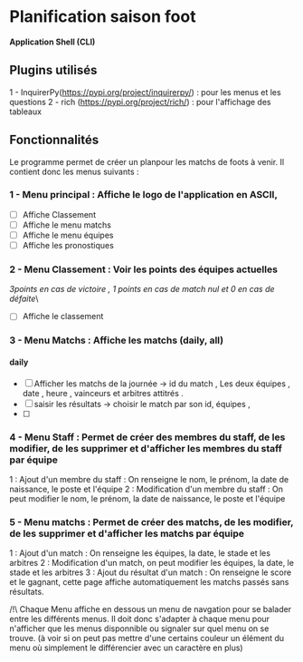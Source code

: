 # Planification saison foot

**Application Shell (CLI)**

## Plugins utilisés
1 - InquirerPy(https://pypi.org/project/inquirerpy/) : pour les menus et les questions
2 - rich (https://pypi.org/project/rich/) : pour l'affichage des tableaux

## Fonctionnalités
Le programme permet de créer un planpour les matchs de foots à venir.
Il contient donc les menus suivants :
### 1 - Menu principal : Affiche le logo de l'application en ASCII,
* [ ] Affiche Classement
* [ ] Affiche le menu matchs 
* [ ] Affiche le menu équipes
* [ ] Affiche les pronostiques 

### 2 - Menu Classement : Voir les points des équipes actuelles 
*3points en cas de victoire , 1 points en cas de match nul et 0 en cas de défaite*\
* [ ] Affiche le classement

### 3 - Menu Matchs : Affiche les matchs (daily, all)
#### daily 
* [ ] Afficher les matchs de la journée -> id du match , Les deux équipes , date , heure , vainceurs et arbitres attitrés .
* [ ] saisir les résultats ->  choisir le match par son id, équipes , 
* [ ]
### 4 - Menu Staff : Permet de créer des membres du staff, de les modifier, de les supprimer et d'afficher les membres du staff par équipe
1 : Ajout d'un membre du staff : On renseigne le nom, le prénom, la date de naissance, le poste et l'équipe
2 : Modification d'un membre du staff : On peut modifier le nom, le prénom, la date de naissance, le poste et l'équipe

### 5 - Menu matchs : Permet de créer des matchs, de les modifier, de les supprimer et d'afficher les matchs par équipe
1 : Ajout d'un match : On renseigne les équipes, la date, le stade et les arbitres
2 : Modification d'un match, on peut modifier les équipes, la date, le stade et les arbitres
3 : Ajout du résultat d'un match : On renseigne le score et le gagnant, cette page affiche automatiquement les matchs passés sans résultats.

/!\ Chaque Menu affiche en dessous un menu de navgation pour se balader entre les différents menus. Il doit donc s'adapter à chaque menu pour n'afficher que les menus disponnible ou signaler sur quel menu on se trouve. (à voir si on peut pas mettre d'une certains couleur un élément du menu où simplement le différencier avec un caractère en plus)
